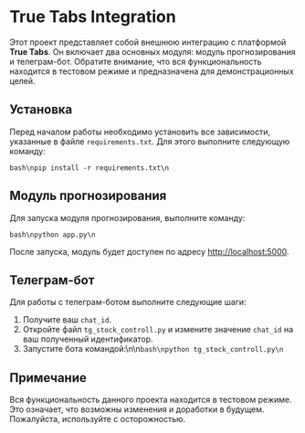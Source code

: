 # True Tabs Integration

Этот проект представляет собой внешнюю интеграцию с платформой **True Tabs**. Он включает два основных модуля: модуль прогнозирования и телеграм-бот. Обратите внимание, что вся функциональность находится в тестовом режиме и предназначена для демонстрационных целей.

## Установка

Перед началом работы необходимо установить все зависимости, указанные в файле `requirements.txt`. Для этого выполните следующую команду:


```bash\npip install -r requirements.txt\n```

## Модуль прогнозирования

Для запуска модуля прогнозирования, выполните команду:

```bash\npython app.py\n```

После запуска, модуль будет доступен по адресу [http://localhost:5000](http://localhost:5000).

## Телеграм-бот

Для работы с телеграм-ботом выполните следующие шаги:

1. Получите ваш `chat_id`.
2. Откройте файл `tg_stock_controll.py` и измените значение `chat_id` на ваш полученный идентификатор.
3. Запустите бота командой:\n\n```bash\npython tg_stock_controll.py\n```


## Примечание

Вся функциональность данного проекта находится в тестовом режиме. Это означает, что возможны изменения и доработки в будущем. Пожалуйста, используйте с осторожностью.
